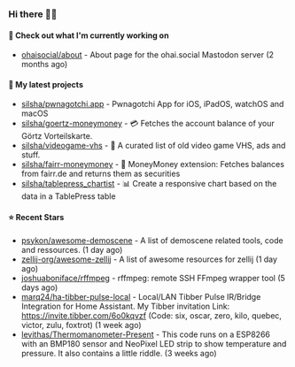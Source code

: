 ### Hi there 🦊👋

#### 👷 Check out what I'm currently working on

- [ohaisocial/about](https://github.com/ohaisocial/about) - About page for the ohai.social Mastodon server (2 months ago)

#### 🌱 My latest projects

- [silsha/pwnagotchi.app](https://github.com/silsha/pwnagotchi.app) - Pwnagotchi App for iOS, iPadOS, watchOS and macOS
- [silsha/goertz-moneymoney](https://github.com/silsha/goertz-moneymoney) - 💳 Fetches the account balance of your Görtz Vorteilskarte.
- [silsha/videogame-vhs](https://github.com/silsha/videogame-vhs) - 👾 A curated list of old video game VHS, ads and stuff.
- [silsha/fairr-moneymoney](https://github.com/silsha/fairr-moneymoney) - 💸 MoneyMoney extension: Fetches balances from fairr.de and returns them as securities
- [silsha/tablepress_chartist](https://github.com/silsha/tablepress_chartist) - 📊 Create a responsive chart based on the data in a TablePress table

#### ⭐ Recent Stars

- [psykon/awesome-demoscene](https://github.com/psykon/awesome-demoscene) - A list of demoscene related tools, code and ressources. (1 day ago)
- [zellij-org/awesome-zellij](https://github.com/zellij-org/awesome-zellij) -  A list of awesome resources for zellij (1 day ago)
- [joshuaboniface/rffmpeg](https://github.com/joshuaboniface/rffmpeg) - rffmpeg: remote SSH FFmpeg wrapper tool (5 days ago)
- [marq24/ha-tibber-pulse-local](https://github.com/marq24/ha-tibber-pulse-local) - Local/LAN Tibber Pulse IR/Bridge Integration for Home Assistant. My Tibber invitation Link: https://invite.tibber.com/6o0kqvzf (Code: six, oscar, zero, kilo, quebec, victor, zulu, foxtrot) (1 week ago)
- [levithas/Thermomanometer-Present](https://github.com/levithas/Thermomanometer-Present) - This code runs on a ESP8266 with an BMP180 sensor and NeoPixel LED strip to show temperature and pressure. It also contains a little riddle. (3 weeks ago)
